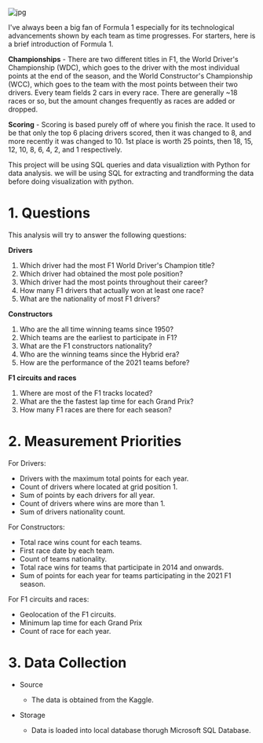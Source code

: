 ![jpg](https://pbs.twimg.com/media/D4Q5Gu9WAAEDDZ8.jpg)

I've always been a big fan of Formula 1 especially for its technological advancements shown by each team as time progresses. For starters, here is a brief introduction of Formula 1.

**Championships** - There are two different titles in F1, the World Driver's Championship (WDC), which goes to the driver with the most individual points at the end of the season, and the World Constructor's Championship (WCC), which goes to the team with the most points between their two drivers. Every team fields 2 cars in every race. There are generally ~18 races or so, but the amount changes frequently as races are added or dropped.

**Scoring** - Scoring is based purely off of where you finish the race. It used to be that only the top 6 placing drivers scored, then it was changed to 8, and more recently it was changed to 10. 1st place is worth 25 points, then 18, 15, 12, 10, 8, 6, 4, 2, and 1 respectively.

This project will be using SQL queries and data visualiztion with Python for data analysis. we will be using SQL for extracting and trandforming the data before doing visualization with python. 

# 1. Questions

This analysis will try to answer the following questions:

**Drivers**
1. Which driver had the most F1 World Driver's Champion title?
2. Which driver had obtained the most pole position?
3. Which driver had the most points throughout their career?
4. How many F1 drivers that actually won at least one race?
5. What are the nationality of most F1 drivers?

**Constructors**
1. Who are the all time winning teams since 1950? 
2. Which teams are the earliest to participate in F1? 
3. What are the F1 constructors nationality? 
4. Who are the winning teams since the Hybrid era? 
5. How are the performance of the 2021 teams before? 

**F1 circuits and races**
1. Where are most of the F1 tracks located? 
2. What are the the fastest lap time for each Grand Prix? 
3. How many F1 races are there for each season?

# 2. Measurement Priorities

For Drivers:

* Drivers with the maximum total points for each year.
* Count of drivers where located at grid position 1.
* Sum of points by each drivers for all year.
* Count of drivers where wins are more than 1.
* Sum of drivers nationality count.

For Constructors:

* Total race wins count for each teams.
* First race date by each team.
* Count of teams nationality.
* Total race wins for teams that participate in 2014 and onwards.
* Sum of points for each year for teams participating in the 2021 F1 season.

For F1 circuits and races:

* Geolocation of the F1 circuits.
* Minimum lap time for each Grand Prix
* Count of race for each year.

# 3. Data Collection

* Source
    * The data is obtained from the Kaggle.

* Storage
    * Data is loaded into local database thorugh Microsoft SQL Database.
